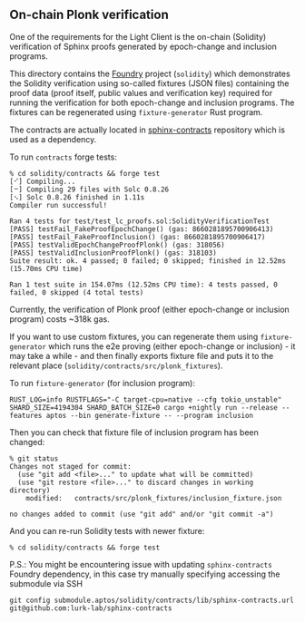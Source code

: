 ## On-chain Plonk verification

One of the requirements for the Light Client is the on-chain (Solidity) verification of Sphinx proofs generated by
epoch-change and inclusion programs.

This directory contains the [Foundry](https://github.com/foundry-rs/foundry) project (`solidity`) which demonstrates the
Solidity verification using so-called fixtures (JSON files)
containing the proof data (proof itself, public values and verification key) required for running the verification for
both epoch-change and inclusion programs.
The fixtures can be regenerated using `fixture-generator` Rust program.

The contracts are actually located in [sphinx-contracts](https://github.com/lurk-lab/sphinx-contracts) repository which
is used as a dependency.

To run `contracts` forge tests:

```
% cd solidity/contracts && forge test
[⠊] Compiling...
[⠒] Compiling 29 files with Solc 0.8.26
[⠢] Solc 0.8.26 finished in 1.11s
Compiler run successful!

Ran 4 tests for test/test_lc_proofs.sol:SolidityVerificationTest
[PASS] testFail_FakeProofEpochChange() (gas: 8660281895700906413)
[PASS] testFail_FakeProofInclusion() (gas: 8660281895700906417)
[PASS] testValidEpochChangeProofPlonk() (gas: 318056)
[PASS] testValidInclusionProofPlonk() (gas: 318103)
Suite result: ok. 4 passed; 0 failed; 0 skipped; finished in 12.52ms (15.70ms CPU time)

Ran 1 test suite in 154.07ms (12.52ms CPU time): 4 tests passed, 0 failed, 0 skipped (4 total tests)
```

Currently, the verification of Plonk proof (either epoch-change or inclusion program) costs ~318k gas.

If you want to use custom fixtures, you can regenerate them using `fixture-generator` which runs the e2e proving (either
epoch-change or inclusion) - it may take a while - and then finally
exports fixture file and puts it to the relevant place (`solidity/contracts/src/plonk_fixtures`).

To run `fixture-generator` (for inclusion program):

```
RUST_LOG=info RUSTFLAGS="-C target-cpu=native --cfg tokio_unstable" SHARD_SIZE=4194304 SHARD_BATCH_SIZE=0 cargo +nightly run --release --features aptos --bin generate-fixture -- --program inclusion
```

Then you can check that fixture file of inclusion program has been changed:

```
% git status
Changes not staged for commit:
  (use "git add <file>..." to update what will be committed)
  (use "git restore <file>..." to discard changes in working directory)
	modified:   contracts/src/plonk_fixtures/inclusion_fixture.json

no changes added to commit (use "git add" and/or "git commit -a")
```

And you can re-run Solidity tests with newer fixture:

```
% cd solidity/contracts && forge test
```

P.S.: You might be encountering issue with updating `sphinx-contracts` Foundry dependency, in this case try manually
specifying accessing the submodule via SSH

```
git config submodule.aptos/solidity/contracts/lib/sphinx-contracts.url git@github.com:lurk-lab/sphinx-contracts
```